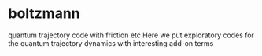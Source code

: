 # boltzmann
quantum trajectory code with friction etc
Here we put exploratory codes for the quantum trajectory dynamics with interesting add-on terms
